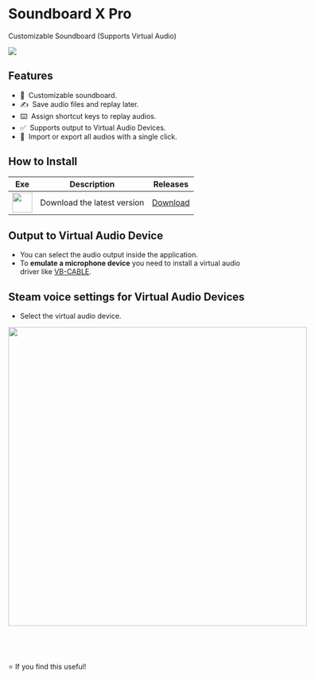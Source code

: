 # Soundboard X Pro
Customizable Soundboard (Supports Virtual Audio)

<img src="https://i.ibb.co/x73qN3S/2024-12-1820-05-08-ezgif-com-video-to-gif-converter.gif">

## Features

* 💯 &nbsp;Customizable soundboard.
* ✍️ &nbsp;Save audio files and replay later.
* ⌨️ &nbsp;Assign shortcut keys to replay audios.
* ✅ &nbsp;Supports output to Virtual Audio Devices.
* 🚀 &nbsp;Import or export all audios with a single click.

## How to Install

| Exe    | Description | Releases |
| -------- | ------- | ------- |
| <a href="https://github.com/NxRoot/soundboard-x-pro/releases/download/release/Soundboard.X.Pro-win32-x64.zip"><img style="min-width: 40px;min-height: 40px; width: 40px;" src="https://i.ibb.co/6vVbvTh/xpro.png"/></a> | Download the latest version   | [Download](https://github.com/NxRoot/soundboard-x-pro/releases/download/release/Soundboard.X.Pro-win32-x64.zip)    |

## Output to Virtual Audio Device

* You can select the audio output inside the application. 
* To **emulate a microphone device** you need to install a virtual audio driver like [VB-CABLE](https://vb-audio.com/Cable/).

## Steam voice settings for Virtual Audio Devices

* Select the virtual audio device.

<img style="min-width: 600px;min-height: 600px; width: 600px;" src="https://i.ibb.co/ggssXjD/Steam-Mic-Settings.png"/>

## &nbsp;
⭐ If you find this useful!
